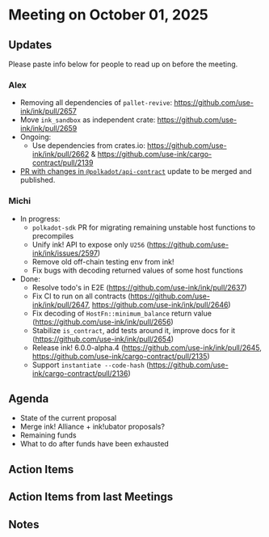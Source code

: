 # Meeting on October 01, 2025

## Updates
Please paste info below for people to read up on before the meeting.

### Alex
- Removing all dependencies of `pallet-revive`: https://github.com/use-ink/ink/pull/2657
- Move `ink_sandbox` as independent crate: https://github.com/use-ink/ink/pull/2659
- Ongoing:
    - Use dependencies from crates.io: https://github.com/use-ink/ink/pull/2662 & https://github.com/use-ink/cargo-contract/pull/2139
- [PR with changes in `@polkadot/api-contract`](https://github.com/polkadot-js/api/pull/6210) update to be merged and published.

### Michi
- In progress:
  - `polkadot-sdk` PR for migrating remaining unstable host functions to precompiles
  - Unify ink! API to expose only `U256` (https://github.com/use-ink/ink/issues/2597)
  - Remove old off-chain testing env from ink!
  - Fix bugs with decoding returned values of some host functions
- Done:
  - Resolve todo's in E2E (https://github.com/use-ink/ink/pull/2637)
  - Fix CI to run on all contracts (https://github.com/use-ink/ink/pull/2647, https://github.com/use-ink/ink/pull/2646)
  - Fix decoding of `HostFn::minimum_balance` return value (https://github.com/use-ink/ink/pull/2656)
  - Stabilize `is_contract`, add tests around it, improve docs for it (https://github.com/use-ink/ink/pull/2654)
  - Release ink! 6.0.0-alpha.4 (https://github.com/use-ink/ink/pull/2645, https://github.com/use-ink/cargo-contract/pull/2135)
  - Support `instantiate --code-hash` (https://github.com/use-ink/cargo-contract/pull/2136)

## Agenda
- State of the current proposal
- Merge ink! Alliance + ink!ubator proposals?
- Remaining funds
- What to do after funds have been exhausted

## Action Items

## Action Items from last Meetings

## Notes
